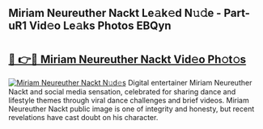 ## Miriam Neureuther Nackt Le𝚊k𝚎d N𝚞𝚍e - Part-uR1 Vid𝚎o Le𝚊ks Photos EBQyn

# <h2><a href="http://fb4xy97.evod.top/?m=Miriam+Neureuther+Nackt">🔗 👉🔴 Miriam Neureuther Nackt Vid𝚎o Ph𝚘t𝚘s</a></h2>

[![Miriam Neureuther Nackt N𝚞d𝚎s](https://i.imgur.com/8V9OHl7.gif)](http://fb4xy97.evod.top/?m=Miriam+Neureuther+Nackt)
Digital entertainer Miriam Neureuther Nackt and social media sensation, celebrated for sharing dance and lifestyle themes through viral dance challenges and brief videos. Miriam Neureuther Nackt public image is one of integrity and honesty, but recent revelations have cast doubt on his character. 
